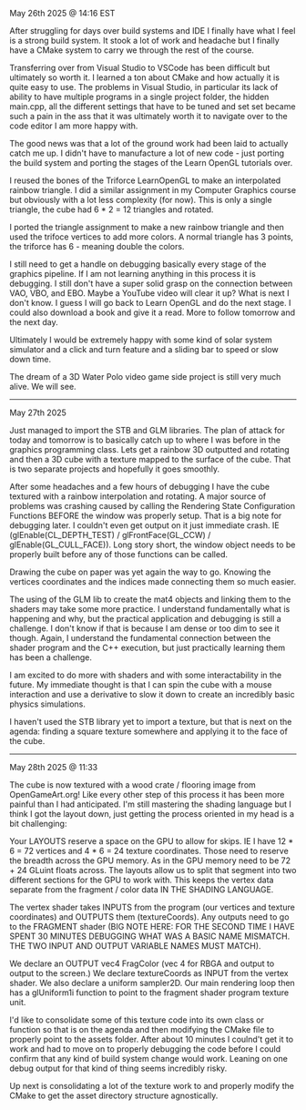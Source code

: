 May 26th 2025 @ 14:16 EST 

After struggling for days over build systems and IDE I finally have what I feel is a strong build system. It stook a lot of work and headache but I finally have a CMake system to carry we through the rest of the course.

Transferring over from Visual Studio to VSCode has been difficult but ultimately so worth it. I learned a ton about CMake and how actually it is quite easy to use. The problems in Visual Studio, in particular its lack of ability to have multiple programs in a single project folder, the hidden main.cpp, all the different settings that have to be tuned and set set became such a pain in the ass that it was ultimately worth it to navigate over to the code editor I am more happy with. 

The good news was that a lot of the ground work had been laid to actually catch me up. I didn't have to manufacture a lot of new code - just porting the build system and porting the stages of the Learn OpenGL tutorials over.

I reused the bones of the Triforce LearnOpenGL to make an interpolated rainbow triangle. I did a similar assignment in my Computer Graphics course but obviously with a lot less complexity (for now). This is only a single triangle, the cube had 6 * 2 = 12 triangles and rotated. 

I ported the triangle assignment to make a new rainbow triangle and then used the trifoce vertices to add more colors. A normal triangle has 3 points, the triforce has 6 - meaning double the colors. 

I still need to get a handle on debugging basically every stage of the graphics pipeline. If I am not learning anything in this process it is debugging. I still don't have a super solid grasp on the connection between VAO, VBO, and EBO. Maybe a YouTube video will clear it up? What is next I don't know. I guess I will go back to Learn OpenGL and do the next stage. I could also download a book and give it a read. More to follow tomorrow and the next day. 

Ultimately I would be extremely happy with some kind of solar system simulator and a click and turn feature and a sliding bar to speed or slow down time. 

The dream of a 3D Water Polo video game side project is still very much alive. We will see. 

---------------------------

May 27th 2025

Just managed to import the STB and GLM libraries. The plan of attack for today and tomorrow is to basically catch up to where I was before in the graphics programming class. Lets get a rainbow 3D outputted and rotating and then a 3D cube with a texture mapped to the surface of the cube. That is two separate projects and hopefully it goes smoothly.

After some headaches and a few hours of debugging I have the cube textured with a rainbow interpolation and rotating. A major source of problems was crashing caused by calling the Rendering State Configuration Functions BEFORE the window was properly setup. That is a big note for debugging later. I couldn't even get output on it just immediate crash. IE (glEnable(CL_DEPTH_TEST) / glFrontFace(GL_CCW) / glEnable(GL_CULL_FACE)). Long story short, the window object needs to be properly built before any of those functions can be called.

Drawing the cube on paper was yet again the way to go. Knowing the vertices coordinates and the indices made connecting them so much easier. 

The using of the GLM lib to create the mat4 objects and linking them to the shaders may take some more practice. I understand fundamentally what is happening and why, but the practical application and debugging is still a challenge. I don't know if that is because I am dense or too dim to see it though. Again, I understand the fundamental connection between the shader program and the C++ execution, but just practically learning them has been a challenge. 

I am excited to do more with shaders and with some interactability in the future. My immediate thought is that I can spin the cube with a mouse interaction and use a derivative to slow it down to create an incredibly basic physics simulations. 

I haven't used the STB library yet to import a texture, but that is next on the agenda: finding a square texture somewhere and applying it to the face of the cube. 

------------------------

May 28th 2025 @ 11:33

The cube is now textured with a wood crate / flooring image from OpenGameArt.org! Like every other step of this process it has been more painful than I had anticipated. I'm still mastering the shading language but I think I got the layout down, just getting the process oriented in my head is a bit challenging:

Your LAYOUTS reserve a space on the GPU to allow for skips. IE I have 12 * 6 = 72 vertices and 4 * 6 = 24 texture coordinates. Those need to reserve the breadth across the GPU memory. As in the GPU memory need to be 72 + 24 GLuint floats across. The layouts allow us to split that segment into two different sections for the GPU to work with. This keeps the vertex data separate from the fragment / color data IN THE SHADING LANGUAGE. 

The vertex shader takes INPUTS from the program (our vertices and texture coordinates) and OUTPUTS them (textureCoords). Any outputs need to go to the FRAGMENT shader (BIG NOTE HERE: FOR THE SECOND TIME I HAVE SPENT 30 MINUTES DEBUGGING WHAT WAS A BASIC NAME MISMATCH. THE TWO INPUT AND OUTPUT VARIABLE NAMES MUST MATCH). 

We declare an OUTPUT vec4 FragColor (vec 4 for RBGA and output to output to the screen.) We declare textureCoords as INPUT from the vertex shader. We also declare a uniform sampler2D. Our main rendering loop then has a glUniform1i function to point to the fragment shader program texture unit. 

I'd like to consolidate some of this texture code into its own class or function so that is on the agenda and then modifying the CMake file to properly point to the assets folder. After about 10 minutes I coulnd't get it to work and had to move on to properly debugging the code before I could confirm that any kind of build system change would work. Leaning on one debug output for that kind of thing seems incredibly risky.

Up next is consolidating a lot of the texture work to and properly modify the CMake to get the asset directory structure agnostically.
